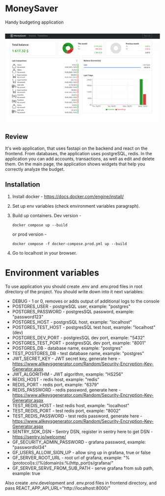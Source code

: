 # MoneySaver
Handy budgeting application

![img.png](preview.png)
---
## Review 

It's web application, that uses fastapi on the backend and react on the frontend. 
From databases, the application uses postgreSQL, redis.
In the application you can add accounts, transactions, as well as edit and delete them.
On the main page, the application shows widgets that help you correctly analyze the budget.


## Installation

1. Install docker - https://docs.docker.com/engine/install/
2. Set up env variables (check environment variables paragraph).
3. Build up containers. Dev version -
    ```commandline
    docker compose up --build
    ``` 
    or prod version -
    ```commandline
    docker compose -f docker-compose.prod.yml up --build
    ```

4. Go to localhost in your browser.

# Environment variables

To use application you should create .env and .env.prod files in root directory of the project.
You should write down into it next variables:
- DEBUG - 1 or 0, removes or adds output of additional logs to the console
- POSTGRES_USER - postgreSQL user, example: "postgres"
- POSTGRES_PASSWORD - postgresSQL password, example: "password123"
- POSTGRES_HOST - postgrsSQL host, example: "localhost"
- POSTGRES_TEST_HOST - postgresSQL test host, example: "localhost" (dev)
- POSTGRES_DEV_PORT - postgresSQL dev port, example: "5432"
- POSTGRES_TEST_PORT - postgresSQL dev port, example: "8001"
- POSTGRES_DB - database name, example: "postgres"
- TEST_POSTGRES_DB - test database name, example: "postgres"
- JWT_SECRET_KEY - JWT secret key, generate here - https://www.allkeysgenerator.com/Random/Security-Encryption-Key-Generator.aspx
- JWT_ALGORITHM - JWT algorithm, example: "HS256"
- REDIS_HOST - redis host, example: "redis"
- REDIS_PORT - redis port, example: "6379"
- REDIS_PASSWORD - redis password, generate here - https://www.allkeysgenerator.com/Random/Security-Encryption-Key-Generator.aspx
- TEST_REDIS_HOST - test redis host, example: "localhost"
- TEST_REDIS_PORT - test redis port, example: "8002"
- TEST_REDIS_PASSWORD - test redis password, generate here - https://www.allkeysgenerator.com/Random/Security-Encryption-Key-Generator.aspx
- SENTRY_SDK_DSN - Sentry DSN, register in sentry here to get DSN - https://sentry.io/welcome/ 
- GF_SECURITY_ADMIN_PASSWORD - grafana password, example: "passwordlol34"
- GF_USERS_ALLOW_SIGN_UP - allow sing up in grafana, true or false
- GF_SERVER_ROOT_URL - root url of grafana, example: "%(protocol)s://%(domain)s:%(http_port)s/grafana/"
- GF_SERVER_SERVE_FROM_SUB_PATH - serve grafana from sub path, example: true

Also create .env.development and .env.prod files in frontend directory, and pass
REACT_APP_API_URL="http://localhost:8000/"